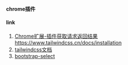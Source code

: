 #### chrome插件

#### link
1. [Chrome扩展-插件获取请求返回结果](https://zhuanlan.zhihu.com/p/468949443 'https://zhuanlan.zhihu.com/p/468949443')
https://www.tailwindcss.cn/docs/installation
1. [tailwindcss文档](https://www.tailwindcss.cn/docs/installation 'tailwindcss文档')
1. [bootstrap-select](https://developer.snapappointments.com/bootstrap-select/examples/#live-search 'bootstrap-select')